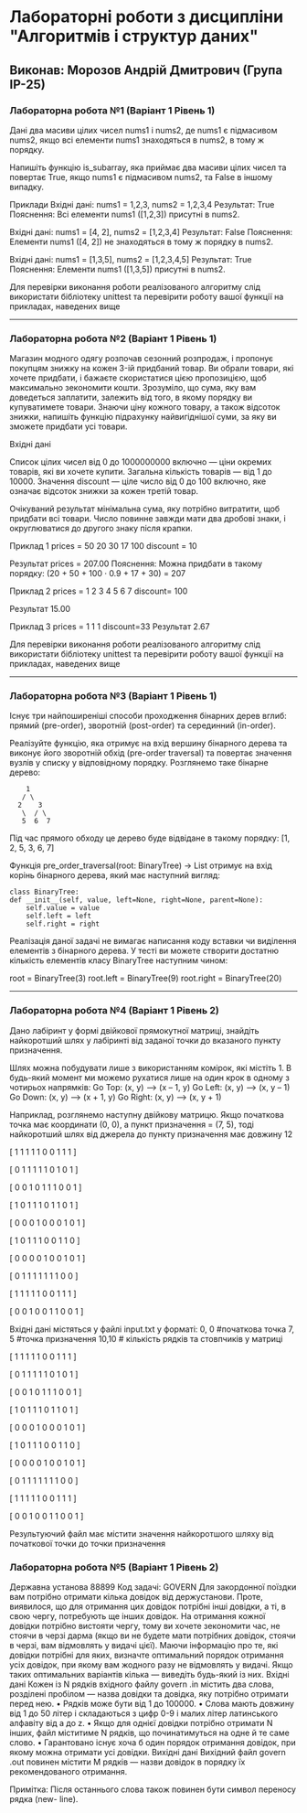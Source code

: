 # Лабораторні роботи з дисципліни "Алгоритмів і структур даних"

## Виконав: Морозов Андрій Дмитрович (Група ІР-25)

### Лабораторна робота №1 (Варіант 1 Рівень 1)

Дані два масиви цілих чисел nums1 і nums2, де nums1 є підмасивом nums2, якщо всі елементи nums1 знаходяться в nums2, в тому ж порядку.

Напишіть функцію is_subarray, яка приймає два масиви цілих чисел та повертає True, якщо nums1 є підмасивом nums2, та False в іншому випадку.

Приклади Вхідні дані: nums1 = 1,2,3, nums2 = 1,2,3,4 Результат: True Пояснення: Всі елементи nums1 ([1,2,3]) присутні в nums2.

Вхідні дані: nums1 = [4, 2], nums2 = [1,2,3,4] Результат: False Пояснення: Елементи nums1 ([4, 2]) не знаходяться в тому ж порядку в nums2.

Вхідні дані: nums1 = [1,3,5], nums2 = [1,2,3,4,5] Результат: True Пояснення: Елементи nums1 ([1,3,5]) присутні в nums2.

Для перевірки виконання роботи реалізованого алгоритму слід використати бібліотеку unittest та перевірити роботу вашої функції на прикладах, наведених вище

***
### Лабораторна робота №2 (Варіант 1 Рівень 1)

Магазин модного одягу розпочав сезонний розпродаж, i пропонує покупцям знижку на кожен 3-iй придбаний товар. Ви обрали товари, якi хочете придбати, i бажаєте скористатися цiєю пропозицiєю, щоб максимально зекономити кошти. Зрозумiло, що сума, яку вам доведеться заплатити, залежить вiд того, в якому порядку ви купуватимете товари. Знаючи цiну кожного товару, а також вiдсоток знижки, напишіть функцію підрахунку найвигiднiшої суми, за яку ви зможете придбати усi товари.

Вхiднi данi

Список цiлих чисел вiд 0 до 1000000000 включно — цiни окремих товарiв, якi ви хочете купити. Загальна кiлькiсть товарiв — вiд 1 до 10000. Значення discount — цiле число вiд 0 до 100 включно, яке означає вiдсоток знижки за кожен третiй товар.

Очікуваний результат мiнiмальна сума, яку потрiбно витратити, щоб придбати всi товари. Число повинне завжди мати два дробовi знаки, i округлюватися до другого знаку пiсля крапки.

Приклад 1 prices = 50 20 30 17 100 discount = 10

Результат prices = 207.00 Пояснення: Можна придбати в такому порядку: (20 + 50 + 100 · 0.9 + 17 + 30) = 207

Приклад 2 prices = 1 2 3 4 5 6 7 discount= 100

Результат 15.00

Приклад 3 prices = 1 1 1 discount=33 Результат 2.67

Для перевірки виконання роботи реалізованого алгоритму слід використати бібліотеку unittest та перевірити роботу вашої функції на прикладах, наведених вище

***
### Лабораторна робота №3 (Варіант 1 Рівень 1)

Існує три найпоширеніші способи проходження бінарних дерев вглиб: прямий (pre-order), зворотній (post-order) та серединний (in-order).

Реалізуйте функцію, яка отримує на вхід вершину бінарного дерева та виконує його зворотній обхід (pre-order traversal) та повертає значення вузлів у списку у відповідному порядку.
   Розглянемо таке бінарне дерево:

        1
       / \
      2    3
       \  / \
       5  6  7
Під час прямого обходу це дерево буде відвідане в такому порядку: [1, 2, 5, 3, 6, 7]

Функція pre_order_traversal(root: BinaryTree) -> List отримує на вхід корінь бінарного дерева, який має наступний вигляд:

    class BinaryTree:
    def __init__(self, value, left=None, right=None, parent=None):
        self.value = value
        self.left = left
        self.right = right

Реалізація даної задачі не вимагає написання коду вставки чи виділення елементів з бінарного дерева. У тесті ви можете створити достатню кількість елементів класу BinaryTree наступним чином:

root = BinaryTree(3)
root.left = BinaryTree(9)
root.right = BinaryTree(20)

***
### Лабораторна робота №4 (Варіант 1 Рівень 2)
Дано лабіринт у формі двійкової прямокутної матриці, знайдіть найкоротший шлях у лабіринті від заданої точки до вказаного пункту призначення.

Шлях можна побудувати лише з використанням комірок, які містіть 1.  В будь-який момент ми можемо рухатися лише на один крок в одному з чотирьох напрямків:
Go Top: (x, y) ——> (x – 1, y)
Go Left: (x, y) ——> (x, y – 1)
Go Down: (x, y) ——> (x + 1, y)
Go Right: (x, y) ——> (x, y + 1)

Наприклад, розглянемо наступну двійкову матрицю. Якщо початкова точка  має координати (0, 0), а  пункт призначення = (7, 5), тоді найкоротший шлях від джерела до пункту призначення має довжину 12

[ 1  1  1  1  1  0  0  1  1  1 ]

[ 0  1  1  1  1  1  0  1  0  1 ]

[ 0  0  1  0  1  1  1  0  0  1 ]

[ 1  0  1  1  1  0  1  1  0  1 ]

[ 0  0  0  1  0  0  0  1  0  1 ]

[ 1  0  1  1  1  0  0  1  1  0 ]

[ 0  0  0  0  1  0  0  1  0  1 ]

[ 0  1  1  1  1  1  1  1  0  0 ]

[ 1  1  1  1  1  0  0  1  1  1 ]

[ 0  0  1  0  0  1  1  0  0  1 ]

Вхідні дані містяться у файлі input.txt у форматі:
0, 0 #початкова точка
7, 5 #точка призначення
10,10 # кількість рядків та стовпчиків у матриці

[ 1  1  1  1  1  0  0  1  1  1 ]

[ 0  1  1  1  1  1  0  1  0  1 ]

[ 0  0  1  0  1  1  1  0  0  1 ]

[ 1  0  1  1  1  0  1  1  0  1 ]

[ 0  0  0  1  0  0  0  1  0  1 ]

[ 1  0  1  1  1  0  0  1  1  0 ]

[ 0  0  0  0  1  0  0  1  0  1 ]

[ 0  1  1  1  1  1  1  1  0  0 ]

[ 1  1  1  1  1  0  0  1  1  1 ]

[ 0  0  1  0  0  1  1  0  0  1 ]


Результуючий файл має містити значення найкоротшого шляху від початкової точки до точки призначення

### Лабораторна робота №5 (Варіант 1 Рівень 2)
Державна установа 88899
Код задачi: GOVERN
Для закордонної поїздки вам потрiбно отримати кiлька довiдок вiд держустанови.
Проте, виявилося, що для отримання цих довiдок потрiбнi iншi довiдки, а тi, в свою
чергу, потребують ще iнших довiдок.
На отримання кожної довiдки потрiбно вистояти чергу, тому ви хочете зекономити
час, не стоячи в черзi дарма (якщо ви не будете мати потрiбних довiдок, стоячи в
черзi, вам вiдмовлять у видачi цiєї).
Маючи iнформацiю про те, якi довiдки потрiбнi для яких, визначте оптимальний
порядок отримання усiх довiдок, при якому вам жодного разу не вiдмовлять у
видачi. Якщо таких оптимальних варiантiв кiлька — виведiть будь-який iз них.
Вхiднi данi
Кожен iз N рядкiв вхiдного файлу govern .in мiстить два слова, роздiленi пробiлом
— назва довiдки та довiдка, яку потрiбно отримати перед нею.
• Рядкiв може бути вiд 1 до 100000.
• Слова мають довжину вiд 1 до 50 лiтер i складаються з цифр 0-9 i малих лiтер
латинського алфавiту вiд a до z.
• Якщо для однiєї довiдки потрiбно отримати N iнших, файл мiститиме N рядкiв,
що починатимуться на одне й те саме слово.
• Гарантовано iснує хоча б один порядок отримання довiдок, при якому можна
отримати усi довiдки.
Вихiднi данi
Вихiдний файл govern .out повинен мiстити M рядкiв — назви довiдок в порядку їх
рекомендованого отримання.

Примiтка: Пiсля останнього слова також повинен бути символ переносу рядка (new-
line).
